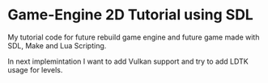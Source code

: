 # Game-Engine 2D Tutorial using SDL

My tutorial code for future rebuild game engine and future game made with SDL, Make and Lua Scripting.

In next implemintation I want to add Vulkan support and try to add LDTK usage for levels.
